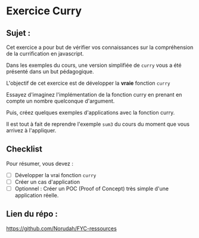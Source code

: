 # Exercice Curry

## Sujet :

Cet exercice a pour but de vérifier vos connaissances sur la compréhension de la currification en javascript.

Dans les exemples du cours, une version simplifiée de `curry` vous a été présenté dans un but pédagogique.

L'objectif de cet exercice est de développer la **vraie** fonction `curry`

Essayez d'imaginez l'implémentation de la fonction curry en prenant en compte un nombre quelconque d'argument.

Puis, créez quelques exemples d'applications avec la fonction curry.

Il est tout à fait de reprendre l'exemple `sum3` du cours du moment que vous arrivez à l'appliquer.

## Checklist

Pour résumer, vous devez :

- [ ] Développer la vrai fonction `curry`
- [ ] Créer un cas d'application
- [ ] Optionnel : Créer un POC (Proof of Concept) très simple d'une application réelle.

## Lien du répo :

https://github.com/Norudah/FYC-ressources
